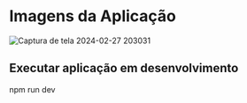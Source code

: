 # Imagens da Aplicação


![Captura de tela 2024-02-27 203031](https://github.com/Luizenys/one-piece-feed/assets/49442361/5e6f329e-3848-4b8d-9a53-c9e621587595)

## Executar aplicação em desenvolvimento

npm run dev
